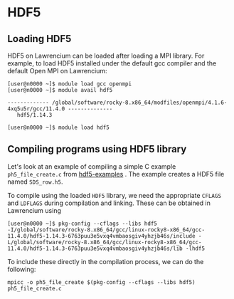 # HDF5

## Loading HDF5

HDF5 on Lawrencium can be loaded after loading a MPI library. For example, to load HDF5 installed under the default gcc compiler and the default Open MPI on Lawrencium:

```
[user@n0000 ~]$ module load gcc openmpi
[user@n0000 ~]$ module avail hdf5

------------- /global/software/rocky-8.x86_64/modfiles/openmpi/4.1.6-4xq5u5r/gcc/11.4.0 --------------
   hdf5/1.14.3

```

```
[user@n0000 ~]$ module load hdf5

```

## Compiling programs using HDF5 library

Let's look at an example of compiling a simple C example `ph5_file_create.c` from [hdf5-examples](https://github.com/HDFGroup/hdf5-examples/tree/master/C/H5PAR) . The example creates a HDF5 file named `SDS_row.h5`.

To compile using the loaded `HDF5` library, we need the appropriate `CFLAGS` and `LDFLAGS` during compilation and linking. These can be obtained in Lawrencium using

```
[user@n0000 ~]$ pkg-config --cflags --libs hdf5
-I/global/software/rocky-8.x86_64/gcc/linux-rocky8-x86_64/gcc-11.4.0/hdf5-1.14.3-6763puu3e5vxq4vmbaosgiv4yhzjb46s/include -L/global/software/rocky-8.x86_64/gcc/linux-rocky8-x86_64/gcc-11.4.0/hdf5-1.14.3-6763puu3e5vxq4vmbaosgiv4yhzjb46s/lib -lhdf5 

```

To include these directly in the compilation process, we can do the following:

```
mpicc -o ph5_file_create $(pkg-config --cflags --libs hdf5) ph5_file_create.c

```
